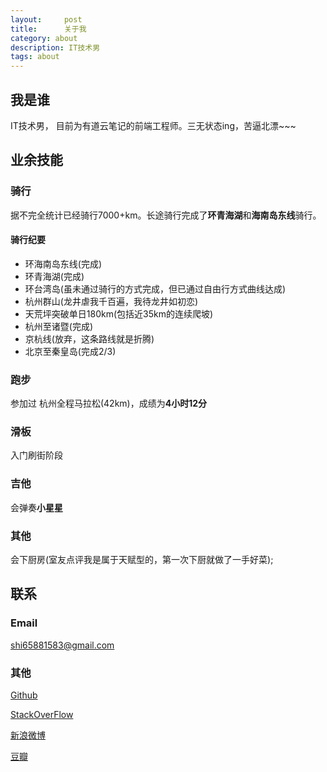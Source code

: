 ```yaml
---
layout:     post
title:      关于我
category: about
description: IT技术男
tags: about
---
```


## 我是谁

IT技术男， 目前为有道云笔记的前端工程师。三无状态ing，苦逼北漂~~~

## 业余技能

### 骑行

据不完全统计已经骑行7000+km。长途骑行完成了**环青海湖**和**海南岛东线**骑行。

#### 骑行纪要

* 环海南岛东线(完成)
* 环青海湖(完成)
* 环台湾岛(虽未通过骑行的方式完成，但已通过自由行方式曲线达成)
* 杭州群山(龙井虐我千百遍，我待龙井如初恋)
* 天荒坪突破单日180km(包括近35km的连续爬坡)
* 杭州至诸暨(完成)
* 京杭线(放弃，这条路线就是折腾)
* 北京至秦皇岛(完成2/3)

### 跑步

参加过 杭州全程马拉松(42km)，成绩为**4小时12分**

### 滑板

入门刷街阶段

### 吉他

会弹奏**小星星**

### 其他

会下厨房(室友点评我是属于天赋型的，第一次下厨就做了一手好菜);

## 联系

### Email
shi65881583@gmail.com

### 其他

[Github](http://www.github.com/shihongzhi)

[StackOverFlow](http://stackoverflow.com/users/379941/shihongzhi)

[新浪微博](http://weibo.com/shiboss)

[豆瓣](http://www.douban.com/people/shiboss/)



